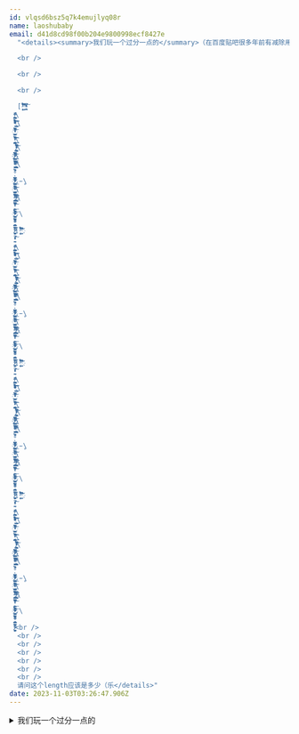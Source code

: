 ```yaml
---
id: vlqsd6bsz5q7k4emujlyq08r
name: laoshubaby
email: d41d8cd98f00b204e9800998ecf8427e
  "<details><summary>我们玩一个过分一点的</summary>（在百度贴吧很多年前有减除用这个刷屏）<br />

  <br />

  <br />

  <br />

  [ ̝̦̬̤͖̗͕͎͊̐̊͊̏ͦ̈́̒͆́ͬ̂̕͠ ̛̛̾̒̊̈̈̇ͭ̾҉̱̹͙ ̪̖̠̱ͧͬͤͯ̄ͣͨ̚̚͘͠
  ̵̸̶̶̸̨̼̜͕͍͈͔̪̘̣̮̖̥̗̪̬͓̠̲̟̻̞̤̳͔͖̥̻͉̮͓̬͓̤̩͉̻̩̘͕̠͍̳̳͔̣̬̰̤̺̹͉̞͚̖̲͈̻̪̜̹͇̭̥̼̹ͮͫ͐̄͐ͯ\
  ̑͊ͤͩͬ͛͛̆̐̐͗́̔̊͋̈̐ͥͪ̽ͣͪ̒́̀ͤͬ̃̄̆̈́ͭͣ̇̓̊ͦ̍ͭ͂̽͑ͫ́̽͒̇̾͊ͮͪ̑͑̄̕̕͘͜͢͟͞͝͝͡ͅͅ.̢̬̜͇̳̣̮̩̗\
  ͈̝̪̭̲̓̆̄̒̈̊ͧ̈́̋ͥͬ̏͑ͨ͗̿ͨ̃ͧ͒͑̈̚̚҉͖̭̦̲̣͎̗̳̾̓̉̂͑͛ͧ̾̕͞
  ͆̆̏̋̄ͤ͏̧̨̧̡̛̳͙͙͚̮̥̙̖̞͈̜͖̱̻̪̗̱̠̼͈̠͔̯̺̳̥͔̱̟̱̥̣͎̫̰̣͕͆̀̈̓̃͋̐̓ͥ̀̐̐̽̑ͦ͑͗͑̄ͥ͒̀̚͟͜͜͡͞\
  ͞ͅͅ.̷͎̱̫̗̗̹̥̟̬̲̲͉͇͉̦̼̞͆̾͑̓͛̀̒͆͆͑ͯ͋ͭͬͤ̏ͬͮͤ͘͠͏̸͏̵̬̰̹̬̘͍͖̤̮̮̣͇̥͉̹̝̰͕̼̫̣͔͙̫̋ͬ̇̅ͤ̀\
  ̚ͅ҉̷̸̷̨͍̺̟̳͔̞̙̳̳͕͖̬̮̳̥͇͚̝̘̞̯̦͂̿͆ͯ̋̒̇ͨ́͋̄̃͌̉̈ͮ̿̾ͬ̋̌̂͑ͤ̓ͭ̀͒̌̑̒̎͊͆ͬͬ͟͠҉̶̴̩̥͎͖̻̜̰\
  ̪̙̝̺͕͓̹̱͚̪ͦͣ͐́͆̀̀ͪ̍ͫ͂̇ͬ̑̉̓̍̋ͦ͗̌̌̊͊̊́̚͞.̢͔̮̖̠͇̝̳̪̩̩̥͎͔̞̳̣̻͓̜͍͍̐̊̔́̀͛̎̑͌̓͑̿́̏ͭͫ\
  ̀͋͋̐̍ͦͦ̀̄̕̚ͅͅ
  ̷̷̨̦̖̘̤̱̮̘̪̘̘̦͖̪̟̱̥̟͓̇ͣ̿͗͆̓͆̈́ͨ̓ͫ̆̓ͯ̿̔̑ͧ͛̽ͅ͏̡͇͎̳̣̹̀ͭ̿̂ͩ͑̇̕͟҉̨̠͈̼̲̣̣͖̠͓̞̞̄̾.̵̥\
  ͈̝͚̘̣̘͍̘͎̟̳̺̗̬̰̤̪̮̞̝̯̣̖̂̿ͫͣ̊̔ͯ́̋̍͞͠҉̴̧̡̛̲̗̭̫͈̺̗̗̭̮͎̗̫̫͉͉͇͚͎͓̦͊ͤ͋͐́̋̃͛̔͒̒ͥ̇͂̽̌\
  ̈̎̀͆͑͆ͨͬ̽͌̍̀̚͘͘͡͡ͅ͏̶̢̘͈̪̗̙̩͚̜̳̘̖͇̲̓̐͂͆ͬͧ́̅͋̍́́́͡ͅ.̡̲̤̯͇̟ͯͪ̽̿ͯ̍ͤ̀҉̷̸̨͍̺̟̳͔̞̙̳̳\
  ͕͖̬̮̳̥͖͕͂̿͆ͯ̋̒̇ͨ́͋̄̃͌̉̈ͮ̿͟͠
  ̷͇͚̝̘̞̯̦̾ͬ̋̌̂͑ͤ̓ͭ̀͒̌̑̒̎͊͆ͬͬ҉̶̴̩̥͎͖̻̜̰̪̙̝̺͕͓̹̱͚̪̱ͦͣ͐́͆̀̀ͪ̍ͫ͂̇ͬ̑̉̓̍̋ͦ͗̌̌̊͊̊́̚͞.\
  ̢͔̮̖̠͇̝̳̪̩̩̥͎͔̞̳̣̻͓̜͍͍̐̊̔́̀͛̎̑͌̓͑̿́̏ͭͫ̀͋͋̐̍ͦͦ̀̄̕̚ͅͅ
  ̷̷̨̦̖̘̤̱̮̘̪̘̘̦͖̪̟̱̇ͣ̿͗͆̓͆̈́ͨ̓ͫ̆̓ͅ[ ̝̦̬̤͖̗͕͎͊̐̊͊̏ͦ̈́̒͆́ͬ̂̕͠ ̛̛̾̒̊̈̈̇ͭ̾҉̱̹͙
  ̪̖̠̱ͧͬͤͯ̄ͣͨ̚̚͘͠
  ̵̸̶̶̸̨̼̜͕͍͈͔̪̘̣̮̖̥̗̪̬͓̠̲̟̻̞̤̳͔͖̥̻͉̮͓̬͓̤̩͉̻̩̘͕̠͍̳̳͔̣̬̰̤̺̹͉̞͚̖̲͈̻̪̜̹͇̭̥̼̹ͮͫ͐̄͐ͯ\
  ̑͊ͤͩͬ͛͛̆̐̐͗́̔̊͋̈̐ͥͪ̽ͣͪ̒́̀ͤͬ̃̄̆̈́ͭͣ̇̓̊ͦ̍ͭ͂̽͑ͫ́̽͒̇̾͊ͮͪ̑͑̄̕̕͘͜͢͟͞͝͝͡ͅͅ.̢̬̜͇̳̣̮̩̗\
  ͈̝̪̭̲̓̆̄̒̈̊ͧ̈́̋ͥͬ̏͑ͨ͗̿ͨ̃ͧ͒͑̈̚̚҉͖̭̦̲̣͎̗̳̾̓̉̂͑͛ͧ̾̕͞
  ͆̆̏̋̄ͤ͏̧̨̧̡̛̳͙͙͚̮̥̙̖̞͈̜͖̱̻̪̗̱̠̼͈̠͔̯̺̳̥͔̱̟̱̥̣͎̫̰̣͕͆̀̈̓̃͋̐̓ͥ̀̐̐̽̑ͦ͑͗͑̄ͥ͒̀̚͟͜͜͡͞\
  ͞ͅͅ.̷͎̱̫̗̗̹̥̟̬̲̲͉͇͉̦̼̞͆̾͑̓͛̀̒͆͆͑ͯ͋ͭͬͤ̏ͬͮͤ͘͠͏̸͏̵̬̰̹̬̘͍͖̤̮̮̣͇̥͉̹̝̰͕̼̫̣͔͙̫̋ͬ̇̅ͤ̀\
  ̚ͅ҉̷̸̷̨͍̺̟̳͔̞̙̳̳͕͖̬̮̳̥͇͚̝̘̞̯̦͂̿͆ͯ̋̒̇ͨ́͋̄̃͌̉̈ͮ̿̾ͬ̋̌̂͑ͤ̓ͭ̀͒̌̑̒̎͊͆ͬͬ͟͠҉̶̴̩̥͎͖̻̜̰\
  ̪̙̝̺͕͓̹̱͚̪ͦͣ͐́͆̀̀ͪ̍ͫ͂̇ͬ̑̉̓̍̋ͦ͗̌̌̊͊̊́̚͞.̢͔̮̖̠͇̝̳̪̩̩̥͎͔̞̳̣̻͓̜͍͍̐̊̔́̀͛̎̑͌̓͑̿́̏ͭͫ\
  ̀͋͋̐̍ͦͦ̀̄̕̚ͅͅ
  ̷̷̨̦̖̘̤̱̮̘̪̘̘̦͖̪̟̱̥̟͓̇ͣ̿͗͆̓͆̈́ͨ̓ͫ̆̓ͯ̿̔̑ͧ͛̽ͅ͏̡͇͎̳̣̹̀ͭ̿̂ͩ͑̇̕͟҉̨̠͈̼̲̣̣͖̠͓̞̞̄̾.̵̥\
  ͈̝͚̘̣̘͍̘͎̟̳̺̗̬̰̤̪̮̞̝̯̣̖̂̿ͫͣ̊̔ͯ́̋̍͞͠҉̴̧̡̛̲̗̭̫͈̺̗̗̭̮͎̗̫̫͉͉͇͚͎͓̦͊ͤ͋͐́̋̃͛̔͒̒ͥ̇͂̽̌\
  ̈̎̀͆͑͆ͨͬ̽͌̍̀̚͘͘͡͡ͅ͏̶̢̘͈̪̗̙̩͚̜̳̘̖͇̲̓̐͂͆ͬͧ́̅͋̍́́́͡ͅ.̡̲̤̯͇̟ͯͪ̽̿ͯ̍ͤ̀҉̷̸̨͍̺̟̳͔̞̙̳̳\
  ͕͖̬̮̳̥͖͕͂̿͆ͯ̋̒̇ͨ́͋̄̃͌̉̈ͮ̿͟͠
  ̷͇͚̝̘̞̯̦̾ͬ̋̌̂͑ͤ̓ͭ̀͒̌̑̒̎͊͆ͬͬ҉̶̴̩̥͎͖̻̜̰̪̙̝̺͕͓̹̱͚̪̱ͦͣ͐́͆̀̀ͪ̍ͫ͂̇ͬ̑̉̓̍̋ͦ͗̌̌̊͊̊́̚͞.\
  ̢͔̮̖̠͇̝̳̪̩̩̥͎͔̞̳̣̻͓̜͍͍̐̊̔́̀͛̎̑͌̓͑̿́̏ͭͫ̀͋͋̐̍ͦͦ̀̄̕̚ͅͅ
  ̷̷̨̦̖̘̤̱̮̘̪̘̘̦͖̪̟̱̇ͣ̿͗͆̓͆̈́ͨ̓ͫ̆̓ͅ[ ̝̦̬̤͖̗͕͎͊̐̊͊̏ͦ̈́̒͆́ͬ̂̕͠ ̛̛̾̒̊̈̈̇ͭ̾҉̱̹͙
  ̪̖̠̱ͧͬͤͯ̄ͣͨ̚̚͘͠
  ̵̸̶̶̸̨̼̜͕͍͈͔̪̘̣̮̖̥̗̪̬͓̠̲̟̻̞̤̳͔͖̥̻͉̮͓̬͓̤̩͉̻̩̘͕̠͍̳̳͔̣̬̰̤̺̹͉̞͚̖̲͈̻̪̜̹͇̭̥̼̹ͮͫ͐̄͐ͯ\
  ̑͊ͤͩͬ͛͛̆̐̐͗́̔̊͋̈̐ͥͪ̽ͣͪ̒́̀ͤͬ̃̄̆̈́ͭͣ̇̓̊ͦ̍ͭ͂̽͑ͫ́̽͒̇̾͊ͮͪ̑͑̄̕̕͘͜͢͟͞͝͝͡ͅͅ.̢̬̜͇̳̣̮̩̗\
  ͈̝̪̭̲̓̆̄̒̈̊ͧ̈́̋ͥͬ̏͑ͨ͗̿ͨ̃ͧ͒͑̈̚̚҉͖̭̦̲̣͎̗̳̾̓̉̂͑͛ͧ̾̕͞
  ͆̆̏̋̄ͤ͏̧̨̧̡̛̳͙͙͚̮̥̙̖̞͈̜͖̱̻̪̗̱̠̼͈̠͔̯̺̳̥͔̱̟̱̥̣͎̫̰̣͕͆̀̈̓̃͋̐̓ͥ̀̐̐̽̑ͦ͑͗͑̄ͥ͒̀̚͟͜͜͡͞\
  ͞ͅͅ.̷͎̱̫̗̗̹̥̟̬̲̲͉͇͉̦̼̞͆̾͑̓͛̀̒͆͆͑ͯ͋ͭͬͤ̏ͬͮͤ͘͠͏̸͏̵̬̰̹̬̘͍͖̤̮̮̣͇̥͉̹̝̰͕̼̫̣͔͙̫̋ͬ̇̅ͤ̀\
  ̚ͅ҉̷̸̷̨͍̺̟̳͔̞̙̳̳͕͖̬̮̳̥͇͚̝̘̞̯̦͂̿͆ͯ̋̒̇ͨ́͋̄̃͌̉̈ͮ̿̾ͬ̋̌̂͑ͤ̓ͭ̀͒̌̑̒̎͊͆ͬͬ͟͠҉̶̴̩̥͎͖̻̜̰\
  ̪̙̝̺͕͓̹̱͚̪ͦͣ͐́͆̀̀ͪ̍ͫ͂̇ͬ̑̉̓̍̋ͦ͗̌̌̊͊̊́̚͞.̢͔̮̖̠͇̝̳̪̩̩̥͎͔̞̳̣̻͓̜͍͍̐̊̔́̀͛̎̑͌̓͑̿́̏ͭͫ\
  ̀͋͋̐̍ͦͦ̀̄̕̚ͅͅ
  ̷̷̨̦̖̘̤̱̮̘̪̘̘̦͖̪̟̱̥̟͓̇ͣ̿͗͆̓͆̈́ͨ̓ͫ̆̓ͯ̿̔̑ͧ͛̽ͅ͏̡͇͎̳̣̹̀ͭ̿̂ͩ͑̇̕͟҉̨̠͈̼̲̣̣͖̠͓̞̞̄̾.̵̥\
  ͈̝͚̘̣̘͍̘͎̟̳̺̗̬̰̤̪̮̞̝̯̣̖̂̿ͫͣ̊̔ͯ́̋̍͞͠҉̴̧̡̛̲̗̭̫͈̺̗̗̭̮͎̗̫̫͉͉͇͚͎͓̦͊ͤ͋͐́̋̃͛̔͒̒ͥ̇͂̽̌\
  ̈̎̀͆͑͆ͨͬ̽͌̍̀̚͘͘͡͡ͅ͏̶̢̘͈̪̗̙̩͚̜̳̘̖͇̲̓̐͂͆ͬͧ́̅͋̍́́́͡ͅ.̡̲̤̯͇̟ͯͪ̽̿ͯ̍ͤ̀҉̷̸̨͍̺̟̳͔̞̙̳̳\
  ͕͖̬̮̳̥͖͕͂̿͆ͯ̋̒̇ͨ́͋̄̃͌̉̈ͮ̿͟͠
  ̷͇͚̝̘̞̯̦̾ͬ̋̌̂͑ͤ̓ͭ̀͒̌̑̒̎͊͆ͬͬ҉̶̴̩̥͎͖̻̜̰̪̙̝̺͕͓̹̱͚̪̱ͦͣ͐́͆̀̀ͪ̍ͫ͂̇ͬ̑̉̓̍̋ͦ͗̌̌̊͊̊́̚͞.\
  ̢͔̮̖̠͇̝̳̪̩̩̥͎͔̞̳̣̻͓̜͍͍̐̊̔́̀͛̎̑͌̓͑̿́̏ͭͫ̀͋͋̐̍ͦͦ̀̄̕̚ͅͅ
  ̷̷̨̦̖̘̤̱̮̘̪̘̘̦͖̪̟̱̇ͣ̿͗͆̓͆̈́ͨ̓ͫ̆̓ͅ[ ̝̦̬̤͖̗͕͎͊̐̊͊̏ͦ̈́̒͆́ͬ̂̕͠ ̛̛̾̒̊̈̈̇ͭ̾҉̱̹͙
  ̪̖̠̱ͧͬͤͯ̄ͣͨ̚̚͘͠
  ̵̸̶̶̸̨̼̜͕͍͈͔̪̘̣̮̖̥̗̪̬͓̠̲̟̻̞̤̳͔͖̥̻͉̮͓̬͓̤̩͉̻̩̘͕̠͍̳̳͔̣̬̰̤̺̹͉̞͚̖̲͈̻̪̜̹͇̭̥̼̹ͮͫ͐̄͐ͯ\
  ̑͊ͤͩͬ͛͛̆̐̐͗́̔̊͋̈̐ͥͪ̽ͣͪ̒́̀ͤͬ̃̄̆̈́ͭͣ̇̓̊ͦ̍ͭ͂̽͑ͫ́̽͒̇̾͊ͮͪ̑͑̄̕̕͘͜͢͟͞͝͝͡ͅͅ.̢̬̜͇̳̣̮̩̗\
  ͈̝̪̭̲̓̆̄̒̈̊ͧ̈́̋ͥͬ̏͑ͨ͗̿ͨ̃ͧ͒͑̈̚̚҉͖̭̦̲̣͎̗̳̾̓̉̂͑͛ͧ̾̕͞
  ͆̆̏̋̄ͤ͏̧̨̧̡̛̳͙͙͚̮̥̙̖̞͈̜͖̱̻̪̗̱̠̼͈̠͔̯̺̳̥͔̱̟̱̥̣͎̫̰̣͕͆̀̈̓̃͋̐̓ͥ̀̐̐̽̑ͦ͑͗͑̄ͥ͒̀̚͟͜͜͡͞\
  ͞ͅͅ.̷͎̱̫̗̗̹̥̟̬̲̲͉͇͉̦̼̞͆̾͑̓͛̀̒͆͆͑ͯ͋ͭͬͤ̏ͬͮͤ͘͠͏̸͏̵̬̰̹̬̘͍͖̤̮̮̣͇̥͉̹̝̰͕̼̫̣͔͙̫̋ͬ̇̅ͤ̀\
  ̚ͅ҉̷̸̷̨͍̺̟̳͔̞̙̳̳͕͖̬̮̳̥͇͚̝̘̞̯̦͂̿͆ͯ̋̒̇ͨ́͋̄̃͌̉̈ͮ̿̾ͬ̋̌̂͑ͤ̓ͭ̀͒̌̑̒̎͊͆ͬͬ͟͠҉̶̴̩̥͎͖̻̜̰\
  ̪̙̝̺͕͓̹̱͚̪ͦͣ͐́͆̀̀ͪ̍ͫ͂̇ͬ̑̉̓̍̋ͦ͗̌̌̊͊̊́̚͞.̢͔̮̖̠͇̝̳̪̩̩̥͎͔̞̳̣̻͓̜͍͍̐̊̔́̀͛̎̑͌̓͑̿́̏ͭͫ\
  ̀͋͋̐̍ͦͦ̀̄̕̚ͅͅ
  ̷̷̨̦̖̘̤̱̮̘̪̘̘̦͖̪̟̱̥̟͓̇ͣ̿͗͆̓͆̈́ͨ̓ͫ̆̓ͯ̿̔̑ͧ͛̽ͅ͏̡͇͎̳̣̹̀ͭ̿̂ͩ͑̇̕͟҉̨̠͈̼̲̣̣͖̠͓̞̞̄̾.̵̥\
  ͈̝͚̘̣̘͍̘͎̟̳̺̗̬̰̤̪̮̞̝̯̣̖̂̿ͫͣ̊̔ͯ́̋̍͞͠҉̴̧̡̛̲̗̭̫͈̺̗̗̭̮͎̗̫̫͉͉͇͚͎͓̦͊ͤ͋͐́̋̃͛̔͒̒ͥ̇͂̽̌\
  ̈̎̀͆͑͆ͨͬ̽͌̍̀̚͘͘͡͡ͅ͏̶̢̘͈̪̗̙̩͚̜̳̘̖͇̲̓̐͂͆ͬͧ́̅͋̍́́́͡ͅ.̡̲̤̯͇̟ͯͪ̽̿ͯ̍ͤ̀҉̷̸̨͍̺̟̳͔̞̙̳̳\
  ͕͖̬̮̳̥͖͕͂̿͆ͯ̋̒̇ͨ́͋̄̃͌̉̈ͮ̿͟͠
  ̷͇͚̝̘̞̯̦̾ͬ̋̌̂͑ͤ̓ͭ̀͒̌̑̒̎͊͆ͬͬ҉̶̴̩̥͎͖̻̜̰̪̙̝̺͕͓̹̱͚̪̱ͦͣ͐́͆̀̀ͪ̍ͫ͂̇ͬ̑̉̓̍̋ͦ͗̌̌̊͊̊́̚͞.\
  ̢͔̮̖̠͇̝̳̪̩̩̥͎͔̞̳̣̻͓̜͍͍̐̊̔́̀͛̎̑͌̓͑̿́̏ͭͫ̀͋͋̐̍ͦͦ̀̄̕̚ͅͅ
  ̷̷̨̦̖̘̤̱̮̘̪̘̘̦͖̪̟̱̇ͣ̿͗͆̓͆̈́ͨ̓ͫ̆̓ͅ<br />
  <br />
  <br />
  <br />
  <br />
  <br />
  <br />
  请问这个length应该是多少（乐</details>"
date: 2023-11-03T03:26:47.906Z
---
```

<details><summary>我们玩一个过分一点的</summary>（在百度贴吧很多年前有减除用这个刷屏）<br />

<br />

<br />

<br />

[ ̝̦̬̤͖̗͕͎͊̐̊͊̏ͦ̈́̒͆́ͬ̂̕͠ ̛̛̾̒̊̈̈̇ͭ̾҉̱̹͙ ̪̖̠̱ͧͬͤͯ̄ͣͨ̚̚͘͠ ̵̸̶̶̸̨̼̜͕͍͈͔̪̘̣̮̖̥̗̪̬͓̠̲̟̻̞̤̳͔͖̥̻͉̮͓̬͓̤̩͉̻̩̘͕̠͍̳̳͔̣̬̰̤̺̹͉̞͚̖̲͈̻̪̜̹͇̭̥̼̹ͮͫ͐̄͐ͯ̑͊ͤͩͬ͛͛̆̐̐͗́̔̊͋̈̐ͥͪ̽ͣͪ̒́̀ͤͬ̃̄̆̈́ͭͣ̇̓̊ͦ̍ͭ͂̽͑ͫ́̽͒̇̾͊ͮͪ̑͑̄̕̕͘͜͢͟͞͝͝͡ͅͅ.̢̬̜͇̳̣̮̩̗͈̝̪̭̲̓̆̄̒̈̊ͧ̈́̋ͥͬ̏͑ͨ͗̿ͨ̃ͧ͒͑̈̚̚҉͖̭̦̲̣͎̗̳̾̓̉̂͑͛ͧ̾̕͞ ͆̆̏̋̄ͤ͏̧̨̧̡̛̳͙͙͚̮̥̙̖̞͈̜͖̱̻̪̗̱̠̼͈̠͔̯̺̳̥͔̱̟̱̥̣͎̫̰̣͕͆̀̈̓̃͋̐̓ͥ̀̐̐̽̑ͦ͑͗͑̄ͥ͒̀̚͟͜͜͡͞͞ͅͅ.̷͎̱̫̗̗̹̥̟̬̲̲͉͇͉̦̼̞͆̾͑̓͛̀̒͆͆͑ͯ͋ͭͬͤ̏ͬͮͤ͘͠͏̸͏̵̬̰̹̬̘͍͖̤̮̮̣͇̥͉̹̝̰͕̼̫̣͔͙̫̋ͬ̇̅ͤ̀̚ͅ҉̷̸̷̨͍̺̟̳͔̞̙̳̳͕͖̬̮̳̥͇͚̝̘̞̯̦͂̿͆ͯ̋̒̇ͨ́͋̄̃͌̉̈ͮ̿̾ͬ̋̌̂͑ͤ̓ͭ̀͒̌̑̒̎͊͆ͬͬ͟͠҉̶̴̩̥͎͖̻̜̰̪̙̝̺͕͓̹̱͚̪ͦͣ͐́͆̀̀ͪ̍ͫ͂̇ͬ̑̉̓̍̋ͦ͗̌̌̊͊̊́̚͞.̢͔̮̖̠͇̝̳̪̩̩̥͎͔̞̳̣̻͓̜͍͍̐̊̔́̀͛̎̑͌̓͑̿́̏ͭͫ̀͋͋̐̍ͦͦ̀̄̕̚ͅͅ ̷̷̨̦̖̘̤̱̮̘̪̘̘̦͖̪̟̱̥̟͓̇ͣ̿͗͆̓͆̈́ͨ̓ͫ̆̓ͯ̿̔̑ͧ͛̽ͅ͏̡͇͎̳̣̹̀ͭ̿̂ͩ͑̇̕͟҉̨̠͈̼̲̣̣͖̠͓̞̞̄̾.̵̥͈̝͚̘̣̘͍̘͎̟̳̺̗̬̰̤̪̮̞̝̯̣̖̂̿ͫͣ̊̔ͯ́̋̍͞͠҉̴̧̡̛̲̗̭̫͈̺̗̗̭̮͎̗̫̫͉͉͇͚͎͓̦͊ͤ͋͐́̋̃͛̔͒̒ͥ̇͂̽̌̈̎̀͆͑͆ͨͬ̽͌̍̀̚͘͘͡͡ͅ͏̶̢̘͈̪̗̙̩͚̜̳̘̖͇̲̓̐͂͆ͬͧ́̅͋̍́́́͡ͅ.̡̲̤̯͇̟ͯͪ̽̿ͯ̍ͤ̀҉̷̸̨͍̺̟̳͔̞̙̳̳͕͖̬̮̳̥͖͕͂̿͆ͯ̋̒̇ͨ́͋̄̃͌̉̈ͮ̿͟͠ ̷͇͚̝̘̞̯̦̾ͬ̋̌̂͑ͤ̓ͭ̀͒̌̑̒̎͊͆ͬͬ҉̶̴̩̥͎͖̻̜̰̪̙̝̺͕͓̹̱͚̪̱ͦͣ͐́͆̀̀ͪ̍ͫ͂̇ͬ̑̉̓̍̋ͦ͗̌̌̊͊̊́̚͞.̢͔̮̖̠͇̝̳̪̩̩̥͎͔̞̳̣̻͓̜͍͍̐̊̔́̀͛̎̑͌̓͑̿́̏ͭͫ̀͋͋̐̍ͦͦ̀̄̕̚ͅͅ ̷̷̨̦̖̘̤̱̮̘̪̘̘̦͖̪̟̱̇ͣ̿͗͆̓͆̈́ͨ̓ͫ̆̓ͅ[ ̝̦̬̤͖̗͕͎͊̐̊͊̏ͦ̈́̒͆́ͬ̂̕͠ ̛̛̾̒̊̈̈̇ͭ̾҉̱̹͙ ̪̖̠̱ͧͬͤͯ̄ͣͨ̚̚͘͠ ̵̸̶̶̸̨̼̜͕͍͈͔̪̘̣̮̖̥̗̪̬͓̠̲̟̻̞̤̳͔͖̥̻͉̮͓̬͓̤̩͉̻̩̘͕̠͍̳̳͔̣̬̰̤̺̹͉̞͚̖̲͈̻̪̜̹͇̭̥̼̹ͮͫ͐̄͐ͯ̑͊ͤͩͬ͛͛̆̐̐͗́̔̊͋̈̐ͥͪ̽ͣͪ̒́̀ͤͬ̃̄̆̈́ͭͣ̇̓̊ͦ̍ͭ͂̽͑ͫ́̽͒̇̾͊ͮͪ̑͑̄̕̕͘͜͢͟͞͝͝͡ͅͅ.̢̬̜͇̳̣̮̩̗͈̝̪̭̲̓̆̄̒̈̊ͧ̈́̋ͥͬ̏͑ͨ͗̿ͨ̃ͧ͒͑̈̚̚҉͖̭̦̲̣͎̗̳̾̓̉̂͑͛ͧ̾̕͞ ͆̆̏̋̄ͤ͏̧̨̧̡̛̳͙͙͚̮̥̙̖̞͈̜͖̱̻̪̗̱̠̼͈̠͔̯̺̳̥͔̱̟̱̥̣͎̫̰̣͕͆̀̈̓̃͋̐̓ͥ̀̐̐̽̑ͦ͑͗͑̄ͥ͒̀̚͟͜͜͡͞͞ͅͅ.̷͎̱̫̗̗̹̥̟̬̲̲͉͇͉̦̼̞͆̾͑̓͛̀̒͆͆͑ͯ͋ͭͬͤ̏ͬͮͤ͘͠͏̸͏̵̬̰̹̬̘͍͖̤̮̮̣͇̥͉̹̝̰͕̼̫̣͔͙̫̋ͬ̇̅ͤ̀̚ͅ҉̷̸̷̨͍̺̟̳͔̞̙̳̳͕͖̬̮̳̥͇͚̝̘̞̯̦͂̿͆ͯ̋̒̇ͨ́͋̄̃͌̉̈ͮ̿̾ͬ̋̌̂͑ͤ̓ͭ̀͒̌̑̒̎͊͆ͬͬ͟͠҉̶̴̩̥͎͖̻̜̰̪̙̝̺͕͓̹̱͚̪ͦͣ͐́͆̀̀ͪ̍ͫ͂̇ͬ̑̉̓̍̋ͦ͗̌̌̊͊̊́̚͞.̢͔̮̖̠͇̝̳̪̩̩̥͎͔̞̳̣̻͓̜͍͍̐̊̔́̀͛̎̑͌̓͑̿́̏ͭͫ̀͋͋̐̍ͦͦ̀̄̕̚ͅͅ ̷̷̨̦̖̘̤̱̮̘̪̘̘̦͖̪̟̱̥̟͓̇ͣ̿͗͆̓͆̈́ͨ̓ͫ̆̓ͯ̿̔̑ͧ͛̽ͅ͏̡͇͎̳̣̹̀ͭ̿̂ͩ͑̇̕͟҉̨̠͈̼̲̣̣͖̠͓̞̞̄̾.̵̥͈̝͚̘̣̘͍̘͎̟̳̺̗̬̰̤̪̮̞̝̯̣̖̂̿ͫͣ̊̔ͯ́̋̍͞͠҉̴̧̡̛̲̗̭̫͈̺̗̗̭̮͎̗̫̫͉͉͇͚͎͓̦͊ͤ͋͐́̋̃͛̔͒̒ͥ̇͂̽̌̈̎̀͆͑͆ͨͬ̽͌̍̀̚͘͘͡͡ͅ͏̶̢̘͈̪̗̙̩͚̜̳̘̖͇̲̓̐͂͆ͬͧ́̅͋̍́́́͡ͅ.̡̲̤̯͇̟ͯͪ̽̿ͯ̍ͤ̀҉̷̸̨͍̺̟̳͔̞̙̳̳͕͖̬̮̳̥͖͕͂̿͆ͯ̋̒̇ͨ́͋̄̃͌̉̈ͮ̿͟͠ ̷͇͚̝̘̞̯̦̾ͬ̋̌̂͑ͤ̓ͭ̀͒̌̑̒̎͊͆ͬͬ҉̶̴̩̥͎͖̻̜̰̪̙̝̺͕͓̹̱͚̪̱ͦͣ͐́͆̀̀ͪ̍ͫ͂̇ͬ̑̉̓̍̋ͦ͗̌̌̊͊̊́̚͞.̢͔̮̖̠͇̝̳̪̩̩̥͎͔̞̳̣̻͓̜͍͍̐̊̔́̀͛̎̑͌̓͑̿́̏ͭͫ̀͋͋̐̍ͦͦ̀̄̕̚ͅͅ ̷̷̨̦̖̘̤̱̮̘̪̘̘̦͖̪̟̱̇ͣ̿͗͆̓͆̈́ͨ̓ͫ̆̓ͅ[ ̝̦̬̤͖̗͕͎͊̐̊͊̏ͦ̈́̒͆́ͬ̂̕͠ ̛̛̾̒̊̈̈̇ͭ̾҉̱̹͙ ̪̖̠̱ͧͬͤͯ̄ͣͨ̚̚͘͠ ̵̸̶̶̸̨̼̜͕͍͈͔̪̘̣̮̖̥̗̪̬͓̠̲̟̻̞̤̳͔͖̥̻͉̮͓̬͓̤̩͉̻̩̘͕̠͍̳̳͔̣̬̰̤̺̹͉̞͚̖̲͈̻̪̜̹͇̭̥̼̹ͮͫ͐̄͐ͯ̑͊ͤͩͬ͛͛̆̐̐͗́̔̊͋̈̐ͥͪ̽ͣͪ̒́̀ͤͬ̃̄̆̈́ͭͣ̇̓̊ͦ̍ͭ͂̽͑ͫ́̽͒̇̾͊ͮͪ̑͑̄̕̕͘͜͢͟͞͝͝͡ͅͅ.̢̬̜͇̳̣̮̩̗͈̝̪̭̲̓̆̄̒̈̊ͧ̈́̋ͥͬ̏͑ͨ͗̿ͨ̃ͧ͒͑̈̚̚҉͖̭̦̲̣͎̗̳̾̓̉̂͑͛ͧ̾̕͞ ͆̆̏̋̄ͤ͏̧̨̧̡̛̳͙͙͚̮̥̙̖̞͈̜͖̱̻̪̗̱̠̼͈̠͔̯̺̳̥͔̱̟̱̥̣͎̫̰̣͕͆̀̈̓̃͋̐̓ͥ̀̐̐̽̑ͦ͑͗͑̄ͥ͒̀̚͟͜͜͡͞͞ͅͅ.̷͎̱̫̗̗̹̥̟̬̲̲͉͇͉̦̼̞͆̾͑̓͛̀̒͆͆͑ͯ͋ͭͬͤ̏ͬͮͤ͘͠͏̸͏̵̬̰̹̬̘͍͖̤̮̮̣͇̥͉̹̝̰͕̼̫̣͔͙̫̋ͬ̇̅ͤ̀̚ͅ҉̷̸̷̨͍̺̟̳͔̞̙̳̳͕͖̬̮̳̥͇͚̝̘̞̯̦͂̿͆ͯ̋̒̇ͨ́͋̄̃͌̉̈ͮ̿̾ͬ̋̌̂͑ͤ̓ͭ̀͒̌̑̒̎͊͆ͬͬ͟͠҉̶̴̩̥͎͖̻̜̰̪̙̝̺͕͓̹̱͚̪ͦͣ͐́͆̀̀ͪ̍ͫ͂̇ͬ̑̉̓̍̋ͦ͗̌̌̊͊̊́̚͞.̢͔̮̖̠͇̝̳̪̩̩̥͎͔̞̳̣̻͓̜͍͍̐̊̔́̀͛̎̑͌̓͑̿́̏ͭͫ̀͋͋̐̍ͦͦ̀̄̕̚ͅͅ ̷̷̨̦̖̘̤̱̮̘̪̘̘̦͖̪̟̱̥̟͓̇ͣ̿͗͆̓͆̈́ͨ̓ͫ̆̓ͯ̿̔̑ͧ͛̽ͅ͏̡͇͎̳̣̹̀ͭ̿̂ͩ͑̇̕͟҉̨̠͈̼̲̣̣͖̠͓̞̞̄̾.̵̥͈̝͚̘̣̘͍̘͎̟̳̺̗̬̰̤̪̮̞̝̯̣̖̂̿ͫͣ̊̔ͯ́̋̍͞͠҉̴̧̡̛̲̗̭̫͈̺̗̗̭̮͎̗̫̫͉͉͇͚͎͓̦͊ͤ͋͐́̋̃͛̔͒̒ͥ̇͂̽̌̈̎̀͆͑͆ͨͬ̽͌̍̀̚͘͘͡͡ͅ͏̶̢̘͈̪̗̙̩͚̜̳̘̖͇̲̓̐͂͆ͬͧ́̅͋̍́́́͡ͅ.̡̲̤̯͇̟ͯͪ̽̿ͯ̍ͤ̀҉̷̸̨͍̺̟̳͔̞̙̳̳͕͖̬̮̳̥͖͕͂̿͆ͯ̋̒̇ͨ́͋̄̃͌̉̈ͮ̿͟͠ ̷͇͚̝̘̞̯̦̾ͬ̋̌̂͑ͤ̓ͭ̀͒̌̑̒̎͊͆ͬͬ҉̶̴̩̥͎͖̻̜̰̪̙̝̺͕͓̹̱͚̪̱ͦͣ͐́͆̀̀ͪ̍ͫ͂̇ͬ̑̉̓̍̋ͦ͗̌̌̊͊̊́̚͞.̢͔̮̖̠͇̝̳̪̩̩̥͎͔̞̳̣̻͓̜͍͍̐̊̔́̀͛̎̑͌̓͑̿́̏ͭͫ̀͋͋̐̍ͦͦ̀̄̕̚ͅͅ ̷̷̨̦̖̘̤̱̮̘̪̘̘̦͖̪̟̱̇ͣ̿͗͆̓͆̈́ͨ̓ͫ̆̓ͅ[ ̝̦̬̤͖̗͕͎͊̐̊͊̏ͦ̈́̒͆́ͬ̂̕͠ ̛̛̾̒̊̈̈̇ͭ̾҉̱̹͙ ̪̖̠̱ͧͬͤͯ̄ͣͨ̚̚͘͠ ̵̸̶̶̸̨̼̜͕͍͈͔̪̘̣̮̖̥̗̪̬͓̠̲̟̻̞̤̳͔͖̥̻͉̮͓̬͓̤̩͉̻̩̘͕̠͍̳̳͔̣̬̰̤̺̹͉̞͚̖̲͈̻̪̜̹͇̭̥̼̹ͮͫ͐̄͐ͯ̑͊ͤͩͬ͛͛̆̐̐͗́̔̊͋̈̐ͥͪ̽ͣͪ̒́̀ͤͬ̃̄̆̈́ͭͣ̇̓̊ͦ̍ͭ͂̽͑ͫ́̽͒̇̾͊ͮͪ̑͑̄̕̕͘͜͢͟͞͝͝͡ͅͅ.̢̬̜͇̳̣̮̩̗͈̝̪̭̲̓̆̄̒̈̊ͧ̈́̋ͥͬ̏͑ͨ͗̿ͨ̃ͧ͒͑̈̚̚҉͖̭̦̲̣͎̗̳̾̓̉̂͑͛ͧ̾̕͞ ͆̆̏̋̄ͤ͏̧̨̧̡̛̳͙͙͚̮̥̙̖̞͈̜͖̱̻̪̗̱̠̼͈̠͔̯̺̳̥͔̱̟̱̥̣͎̫̰̣͕͆̀̈̓̃͋̐̓ͥ̀̐̐̽̑ͦ͑͗͑̄ͥ͒̀̚͟͜͜͡͞͞ͅͅ.̷͎̱̫̗̗̹̥̟̬̲̲͉͇͉̦̼̞͆̾͑̓͛̀̒͆͆͑ͯ͋ͭͬͤ̏ͬͮͤ͘͠͏̸͏̵̬̰̹̬̘͍͖̤̮̮̣͇̥͉̹̝̰͕̼̫̣͔͙̫̋ͬ̇̅ͤ̀̚ͅ҉̷̸̷̨͍̺̟̳͔̞̙̳̳͕͖̬̮̳̥͇͚̝̘̞̯̦͂̿͆ͯ̋̒̇ͨ́͋̄̃͌̉̈ͮ̿̾ͬ̋̌̂͑ͤ̓ͭ̀͒̌̑̒̎͊͆ͬͬ͟͠҉̶̴̩̥͎͖̻̜̰̪̙̝̺͕͓̹̱͚̪ͦͣ͐́͆̀̀ͪ̍ͫ͂̇ͬ̑̉̓̍̋ͦ͗̌̌̊͊̊́̚͞.̢͔̮̖̠͇̝̳̪̩̩̥͎͔̞̳̣̻͓̜͍͍̐̊̔́̀͛̎̑͌̓͑̿́̏ͭͫ̀͋͋̐̍ͦͦ̀̄̕̚ͅͅ ̷̷̨̦̖̘̤̱̮̘̪̘̘̦͖̪̟̱̥̟͓̇ͣ̿͗͆̓͆̈́ͨ̓ͫ̆̓ͯ̿̔̑ͧ͛̽ͅ͏̡͇͎̳̣̹̀ͭ̿̂ͩ͑̇̕͟҉̨̠͈̼̲̣̣͖̠͓̞̞̄̾.̵̥͈̝͚̘̣̘͍̘͎̟̳̺̗̬̰̤̪̮̞̝̯̣̖̂̿ͫͣ̊̔ͯ́̋̍͞͠҉̴̧̡̛̲̗̭̫͈̺̗̗̭̮͎̗̫̫͉͉͇͚͎͓̦͊ͤ͋͐́̋̃͛̔͒̒ͥ̇͂̽̌̈̎̀͆͑͆ͨͬ̽͌̍̀̚͘͘͡͡ͅ͏̶̢̘͈̪̗̙̩͚̜̳̘̖͇̲̓̐͂͆ͬͧ́̅͋̍́́́͡ͅ.̡̲̤̯͇̟ͯͪ̽̿ͯ̍ͤ̀҉̷̸̨͍̺̟̳͔̞̙̳̳͕͖̬̮̳̥͖͕͂̿͆ͯ̋̒̇ͨ́͋̄̃͌̉̈ͮ̿͟͠ ̷͇͚̝̘̞̯̦̾ͬ̋̌̂͑ͤ̓ͭ̀͒̌̑̒̎͊͆ͬͬ҉̶̴̩̥͎͖̻̜̰̪̙̝̺͕͓̹̱͚̪̱ͦͣ͐́͆̀̀ͪ̍ͫ͂̇ͬ̑̉̓̍̋ͦ͗̌̌̊͊̊́̚͞.̢͔̮̖̠͇̝̳̪̩̩̥͎͔̞̳̣̻͓̜͍͍̐̊̔́̀͛̎̑͌̓͑̿́̏ͭͫ̀͋͋̐̍ͦͦ̀̄̕̚ͅͅ ̷̷̨̦̖̘̤̱̮̘̪̘̘̦͖̪̟̱̇ͣ̿͗͆̓͆̈́ͨ̓ͫ̆̓ͅ<br /> <br /> <br /> <br /> <br /> <br /> <br /> 请问这个length应该是多少（乐</details>
